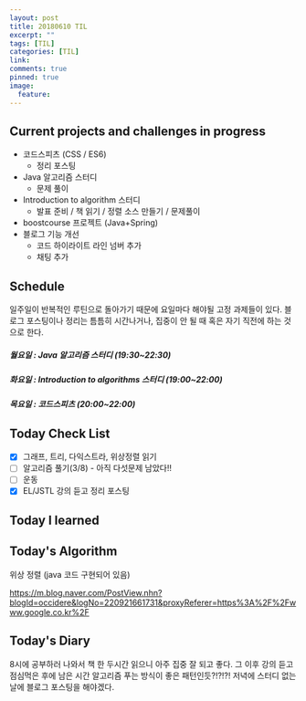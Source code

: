 ```yaml
---
layout: post
title: 20180610 TIL
excerpt: ""
tags: [TIL]
categories: [TIL]
link:
comments: true
pinned: true
image:
  feature:
---
```


## Current projects and challenges in progress

- 코드스피츠 (CSS / ES6)
  - 정리 포스팅
- Java 알고리즘 스터디 
  - 문제 풀이
- Introduction to algorithm 스터디
  - 발표 준비 / 책 읽기 / 정렬 소스 만들기 / 문제풀이
- boostcourse 프로젝트 (Java+Spring)
- 블로그 기능 개선
  - 코드 하이라이트 라인 넘버 추가
  - 채팅 추가

## Schedule

일주일이 반복적인 루틴으로 돌아가기 때문에 요일마다 해야될 고정 과제들이 있다. 블로그 포스팅이나 정리는 틈틈히 시간나거나, 집중이 안 될 때 혹은 자기 직전에 하는 것으로 한다.

##### 월요일 : Java 알고리즘 스터디  (19:30~22:30)

##### 화요일 : Introduction to algorithms 스터디 (19:00~22:00)

##### 목요일 : 코드스피츠 (20:00~22:00)

## Today Check List

- [x] 그래프, 트리, 다익스트라, 위상정렬 읽기
- [ ] 알고리즘 풀기(3/8) - 아직 다섯문제 남았다!!
- [ ] 운동
- [x] EL/JSTL 강의 듣고 정리 포스팅

## Today I learned



## Today's Algorithm

위상 정렬 (java 코드 구현되어 있음)

https://m.blog.naver.com/PostView.nhn?blogId=occidere&logNo=220921661731&proxyReferer=https%3A%2F%2Fwww.google.co.kr%2F

## Today's Diary

8시에 공부하러 나와서 책 한 두시간 읽으니 아주 집중 잘 되고 좋다. 그 이후 강의 듣고 점심먹은 후에 남은 시간 알고리즘 푸는 방식이 좋은 패턴인듯?!?!?! 저녁에 스터디 없는 날에 블로그 포스팅을 해야겠다.